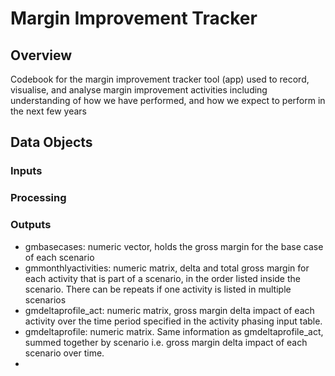 # Margin Improvement Tracker

## Overview
Codebook for the margin improvement tracker tool (app) used to record, visualise, and analyse margin improvement activities including understanding of how we have performed, and how we expect to perform in the next few years

## Data Objects
### Inputs
### Processing
### Outputs
* gmbasecases: numeric vector, holds the gross margin for the base case of each scenario
* gmmonthlyactivities: numeric matrix, delta and total gross margin for each activity that is part of a scenario, in the order listed inside the scenario. There can be repeats if one activity is listed in multiple scenarios
* gmdeltaprofile_act: numeric matrix, gross margin delta impact of each activity over the time period specified in the activity phasing input table.
* gmdeltaprofile: numeric matrix. Same information as gmdeltaprofile_act, summed together by scenario i.e. gross margin delta impact of each scenario over time.
* 


